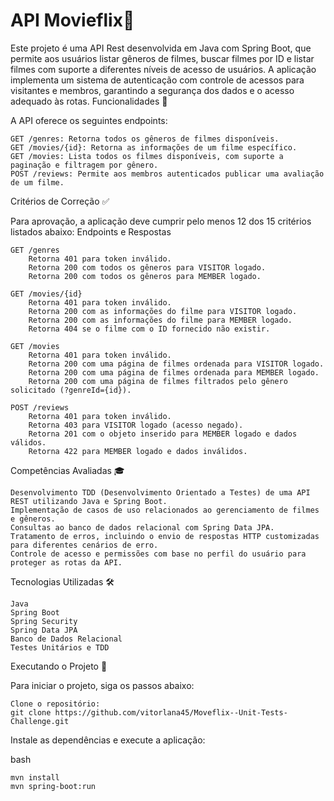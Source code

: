 # API Movieflix🎥

Este projeto é uma API Rest desenvolvida em Java com Spring Boot, que permite aos usuários listar gêneros de filmes, buscar filmes por ID e listar filmes com suporte a diferentes níveis de acesso de usuários. A aplicação implementa um sistema de autenticação com controle de acessos para visitantes e membros, garantindo a segurança dos dados e o acesso adequado às rotas.
Funcionalidades 📑

A API oferece os seguintes endpoints:

    GET /genres: Retorna todos os gêneros de filmes disponíveis.
    GET /movies/{id}: Retorna as informações de um filme específico.
    GET /movies: Lista todos os filmes disponíveis, com suporte a paginação e filtragem por gênero.
    POST /reviews: Permite aos membros autenticados publicar uma avaliação de um filme.

Critérios de Correção ✅

Para aprovação, a aplicação deve cumprir pelo menos 12 dos 15 critérios listados abaixo:
Endpoints e Respostas

    GET /genres
        Retorna 401 para token inválido.
        Retorna 200 com todos os gêneros para VISITOR logado.
        Retorna 200 com todos os gêneros para MEMBER logado.

    GET /movies/{id}
        Retorna 401 para token inválido.
        Retorna 200 com as informações do filme para VISITOR logado.
        Retorna 200 com as informações do filme para MEMBER logado.
        Retorna 404 se o filme com o ID fornecido não existir.

    GET /movies
        Retorna 401 para token inválido.
        Retorna 200 com uma página de filmes ordenada para VISITOR logado.
        Retorna 200 com uma página de filmes ordenada para MEMBER logado.
        Retorna 200 com uma página de filmes filtrados pelo gênero solicitado (?genreId={id}).

    POST /reviews
        Retorna 401 para token inválido.
        Retorna 403 para VISITOR logado (acesso negado).
        Retorna 201 com o objeto inserido para MEMBER logado e dados válidos.
        Retorna 422 para MEMBER logado e dados inválidos.

Competências Avaliadas 🎓

    Desenvolvimento TDD (Desenvolvimento Orientado a Testes) de uma API REST utilizando Java e Spring Boot.
    Implementação de casos de uso relacionados ao gerenciamento de filmes e gêneros.
    Consultas ao banco de dados relacional com Spring Data JPA.
    Tratamento de erros, incluindo o envio de respostas HTTP customizadas para diferentes cenários de erro.
    Controle de acesso e permissões com base no perfil do usuário para proteger as rotas da API.

Tecnologias Utilizadas 🛠️

    Java
    Spring Boot
    Spring Security
    Spring Data JPA
    Banco de Dados Relacional
    Testes Unitários e TDD

Executando o Projeto 🚀

Para iniciar o projeto, siga os passos abaixo:

    Clone o repositório: 
    git clone https://github.com/vitorlana45/Moveflix--Unit-Tests-Challenge.git

Instale as dependências e execute a aplicação:

bash

    mvn install
    mvn spring-boot:run
